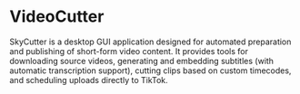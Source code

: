 # VideoCutter
SkyCutter is a desktop GUI application designed for automated preparation and publishing of short-form video content. It provides tools for downloading source videos, generating and embedding subtitles (with automatic transcription support), cutting clips based on custom timecodes, and scheduling uploads directly to TikTok.

